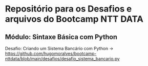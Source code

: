 # Repositório para os Desafios e arquivos do Bootcamp NTT DATA

## Módulo: Sintaxe Básica com Python

Desafio: Criando um Sistema Bancário com Python -> https://github.com/hugomoralves/bootcamp-nttdata/blob/main/desafios/desafio_sistema_bancario.py